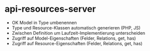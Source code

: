 # api-resources-server

* OK Model in Type umbenennen
* Type und Resource-Klassen automatisch generieren (PHP, JS)
* Zwischen Definition um Laufzeit-Implementierung unterscheiden
* Zugriff auf Model-Eigenschaften (Felder, Relations, get, has)
* Zugriff auf Resource-Eigenschaften (Felder, Relations, get, has)
